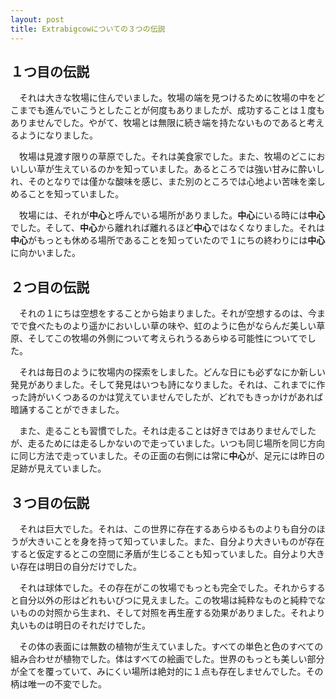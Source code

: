 ```yaml
---
layout: post
title: Extrabigcowについての３つの伝説
---
```


## １つ目の伝説

　それは大きな牧場に住んでいました。牧場の端を見つけるために牧場の中をどこまでも進んでいこうとしたことが何度もありましたが、成功することは１度もありませんでした。やがて、牧場とは無限に続き端を持たないものであると考えるようになりました。

　牧場は見渡す限りの草原でした。それは美食家でした。また、牧場のどこにおいしい草が生えているのかを知っていました。あるところでは強い甘みに酔いしれ、そのとなりでは僅かな酸味を感じ、また別のところでは心地よい苦味を楽しめることを知っていました。

　牧場には、それが**中心**と呼んでいる場所がありました。**中心**にいる時には**中心**でした。そして、**中心**から離れれば離れるほど**中心**ではなくなりました。それは**中心**がもっとも休める場所であることを知っていたので１にちの終わりには**中心**に向かいました。

## ２つ目の伝説

　それの１にちは空想をすることから始まりました。それが空想するのは、今までで食べたものより遥かにおいしい草の味や、虹のように色がならんだ美しい草原、そしてこの牧場の外側について考えられうるあらゆる可能性についてでした。

　それは毎日のように牧場内の探索をしました。どんな日にも必ずなにか新しい発見がありました。そして発見はいつも詩になりました。それは、これまでに作った詩がいくつあるのかは覚えていませんでしたが、どれでもきっかけがあれば暗誦することができました。

　また、走ることも習慣でした。それは走ることは好きではありませんでしたが、走るためには走るしかないので走っていました。いつも同じ場所を同じ方向に同じ方法で走っていました。その正面の右側には常に**中心**が、足元には昨日の足跡が見えていました。

## ３つ目の伝説

　それは巨大でした。それは、この世界に存在するあらゆるものよりも自分のほうが大きいことを身を持って知っていました。また、自分より大きいものが存在すると仮定するとこの空間に矛盾が生じることも知っていました。自分より大きい存在は明日の自分だけでした。

　それは球体でした。その存在がこの牧場でもっとも完全でした。それからすると自分以外の形はどれもいびつに見えました。この牧場は純粋なものと純粋でないものの対照から生まれ、そして対照を再生産する効果がありました。それより丸いものは明日のそれだけでした。

　その体の表面には無数の植物が生えていました。すべての単色と色のすべての組み合わせが植物でした。体はすべての絵画でした。世界のもっとも美しい部分が全てを覆っていて、みにくい場所は絶対的に１点も存在しませんでした。その柄は唯一の不変でした。
